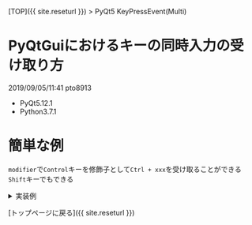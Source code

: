 [TOP]({{ site.reseturl }}) > PyQt5 KeyPressEvent(Multi)

# PyQtGuiにおけるキーの同時入力の受け取り方

2019/09/05/11:41 pto8913 <br>

* PyQt5.12.1 <br>
* Python3.7.1 <br>

# 簡単な例

`modifier`で`Control`キーを修飾子として`Ctrl + xxx`を受け取ることができる<br>
`Shift`キーでもできる

<details>
<summary> 実装例 </summary>

```python
from PyQt5.QtWidgets import (
  QApplication, QWidget, QVBoxLayout, QLabel
)

from PyQt5.QtCore import Qt

from PyQt5.QtGui import QFont

import sys

class Main(QWidget):
    def __init__(self):
        super(Main, self).__init__()
        
        self.__initUI()
    
    def __initUI(self):
        self.label = QLabel("")
        layout = QVBoxLayout(self)
        layout.addWidget(self.label)
  
    def keyPressEvent(self, event):
        # modifier (修飾子)
        if event.modifiers() & Qt.ControlModifier and event.key() == Qt.Key_Return:
            self.label.setText("Press")
        elif event.key() == Qt.Key_Escape:
            exit()
  
  def keyReleaseEvent(self, event):
        self.label.setText("")

def main():
    app = QApplication(sys.argv)
    font = QFont("Meiryo")
    app.setFont(font)
    w = Main()
    w.setWindowTitle("title")
    w.show()
    w.raise_()
    app.exec_()

if __name__ == '__main__':
    main()
```
</details>

[トップページに戻る]({{ site.reseturl }})